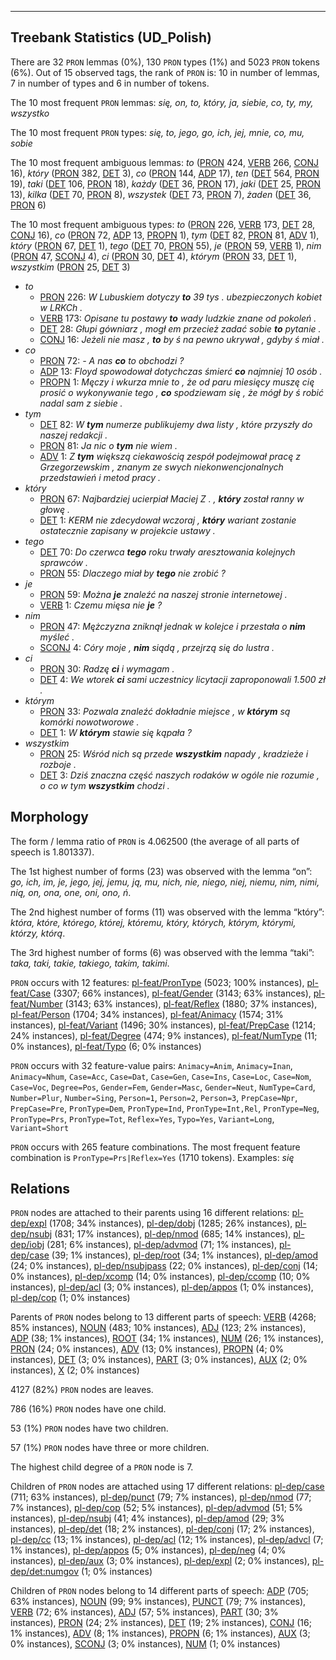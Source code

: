 

--------------------------------------------------------------------------------

## Treebank Statistics (UD_Polish)

There are 32 `PRON` lemmas (0%), 130 `PRON` types (1%) and 5023 `PRON` tokens (6%).
Out of 15 observed tags, the rank of `PRON` is: 10 in number of lemmas, 7 in number of types and 6 in number of tokens.

The 10 most frequent `PRON` lemmas: <em>się, on, to, który, ja, siebie, co, ty, my, wszystko</em>

The 10 most frequent `PRON` types:  <em>się, to, jego, go, ich, jej, mnie, co, mu, sobie</em>

The 10 most frequent ambiguous lemmas: <em>to</em> ([PRON]() 424, [VERB]() 266, [CONJ]() 16), <em>który</em> ([PRON]() 382, [DET]() 3), <em>co</em> ([PRON]() 144, [ADP]() 17), <em>ten</em> ([DET]() 564, [PRON]() 19), <em>taki</em> ([DET]() 106, [PRON]() 18), <em>każdy</em> ([DET]() 36, [PRON]() 17), <em>jaki</em> ([DET]() 25, [PRON]() 13), <em>kilka</em> ([DET]() 70, [PRON]() 8), <em>wszystek</em> ([DET]() 73, [PRON]() 7), <em>żaden</em> ([DET]() 36, [PRON]() 6)

The 10 most frequent ambiguous types:  <em>to</em> ([PRON]() 226, [VERB]() 173, [DET]() 28, [CONJ]() 16), <em>co</em> ([PRON]() 72, [ADP]() 13, [PROPN]() 1), <em>tym</em> ([DET]() 82, [PRON]() 81, [ADV]() 1), <em>który</em> ([PRON]() 67, [DET]() 1), <em>tego</em> ([DET]() 70, [PRON]() 55), <em>je</em> ([PRON]() 59, [VERB]() 1), <em>nim</em> ([PRON]() 47, [SCONJ]() 4), <em>ci</em> ([PRON]() 30, [DET]() 4), <em>którym</em> ([PRON]() 33, [DET]() 1), <em>wszystkim</em> ([PRON]() 25, [DET]() 3)


* <em>to</em>
  * [PRON]() 226: <em>W Lubuskiem dotyczy <b>to</b> 39 tys . ubezpieczonych kobiet w LRKCh .</em>
  * [VERB]() 173: <em>Opisane tu postawy <b>to</b> wady ludzkie znane od pokoleń .</em>
  * [DET]() 28: <em>Głupi gówniarz , mogł em przecież zadać sobie <b>to</b> pytanie .</em>
  * [CONJ]() 16: <em>Jeżeli nie masz , <b>to</b> by ś na pewno ukrywał , gdyby ś miał .</em>
* <em>co</em>
  * [PRON]() 72: <em>- A nas <b>co</b> to obchodzi ?</em>
  * [ADP]() 13: <em>Floyd spowodował dotychczas śmierć <b>co</b> najmniej 10 osób .</em>
  * [PROPN]() 1: <em>Męczy i wkurza mnie to , że od paru miesięcy muszę cię prosić o wykonywanie tego , <b>co</b> spodziewam się , że mógł by ś robić nadal sam z siebie .</em>
* <em>tym</em>
  * [DET]() 82: <em>W <b>tym</b> numerze publikujemy dwa listy , które przyszły do naszej redakcji .</em>
  * [PRON]() 81: <em>Ja nic o <b>tym</b> nie wiem .</em>
  * [ADV]() 1: <em>Z <b>tym</b> większą ciekawością zespół podejmował pracę z Grzegorzewskim , znanym ze swych niekonwencjonalnych przedstawień i metod pracy .</em>
* <em>który</em>
  * [PRON]() 67: <em>Najbardziej ucierpiał Maciej Z . , <b>który</b> został ranny w głowę .</em>
  * [DET]() 1: <em>KERM nie zdecydował wczoraj , <b>który</b> wariant zostanie ostatecznie zapisany w projekcie ustawy .</em>
* <em>tego</em>
  * [DET]() 70: <em>Do czerwca <b>tego</b> roku trwały aresztowania kolejnych sprawców .</em>
  * [PRON]() 55: <em>Dlaczego miał by <b>tego</b> nie zrobić ?</em>
* <em>je</em>
  * [PRON]() 59: <em>Można <b>je</b> znaleźć na naszej stronie internetowej .</em>
  * [VERB]() 1: <em>Czemu mięsa nie <b>je</b> ?</em>
* <em>nim</em>
  * [PRON]() 47: <em>Mężczyzna zniknął jednak w kolejce i przestała o <b>nim</b> myśleć .</em>
  * [SCONJ]() 4: <em>Córy moje , <b>nim</b> siądą , przejrzą się do lustra .</em>
* <em>ci</em>
  * [PRON]() 30: <em>Radzę <b>ci</b> i wymagam .</em>
  * [DET]() 4: <em>We wtorek <b>ci</b> sami uczestnicy licytacji zaproponowali 1.500 zł .</em>
* <em>którym</em>
  * [PRON]() 33: <em>Pozwala znaleźć dokładnie miejsce , w <b>którym</b> są komórki nowotworowe .</em>
  * [DET]() 1: <em>W <b>którym</b> stawie się kąpała ?</em>
* <em>wszystkim</em>
  * [PRON]() 25: <em>Wśród nich są przede <b>wszystkim</b> napady , kradzieże i rozboje .</em>
  * [DET]() 3: <em>Dziś znaczna część naszych rodaków w ogóle nie rozumie , o co w tym <b>wszystkim</b> chodzi .</em>

## Morphology

The form / lemma ratio of `PRON` is 4.062500 (the average of all parts of speech is 1.801337).

The 1st highest number of forms (23) was observed with the lemma “on”: <em>go, ich, im, je, jego, jej, jemu, ją, mu, nich, nie, niego, niej, niemu, nim, nimi, nią, on, ona, one, oni, ono, ń</em>.

The 2nd highest number of forms (11) was observed with the lemma “który”: <em>która, które, którego, której, któremu, który, których, którym, którymi, którzy, którą</em>.

The 3rd highest number of forms (6) was observed with the lemma “taki”: <em>taka, taki, takie, takiego, takim, takimi</em>.

`PRON` occurs with 12 features: [pl-feat/PronType]() (5023; 100% instances), [pl-feat/Case]() (3307; 66% instances), [pl-feat/Gender]() (3143; 63% instances), [pl-feat/Number]() (3143; 63% instances), [pl-feat/Reflex]() (1880; 37% instances), [pl-feat/Person]() (1704; 34% instances), [pl-feat/Animacy]() (1574; 31% instances), [pl-feat/Variant]() (1496; 30% instances), [pl-feat/PrepCase]() (1214; 24% instances), [pl-feat/Degree]() (474; 9% instances), [pl-feat/NumType]() (11; 0% instances), [pl-feat/Typo]() (6; 0% instances)

`PRON` occurs with 32 feature-value pairs: `Animacy=Anim`, `Animacy=Inan`, `Animacy=Nhum`, `Case=Acc`, `Case=Dat`, `Case=Gen`, `Case=Ins`, `Case=Loc`, `Case=Nom`, `Case=Voc`, `Degree=Pos`, `Gender=Fem`, `Gender=Masc`, `Gender=Neut`, `NumType=Card`, `Number=Plur`, `Number=Sing`, `Person=1`, `Person=2`, `Person=3`, `PrepCase=Npr`, `PrepCase=Pre`, `PronType=Dem`, `PronType=Ind`, `PronType=Int,Rel`, `PronType=Neg`, `PronType=Prs`, `PronType=Tot`, `Reflex=Yes`, `Typo=Yes`, `Variant=Long`, `Variant=Short`

`PRON` occurs with 265 feature combinations.
The most frequent feature combination is `PronType=Prs|Reflex=Yes` (1710 tokens).
Examples: <em>się</em>


## Relations

`PRON` nodes are attached to their parents using 16 different relations: [pl-dep/expl]() (1708; 34% instances), [pl-dep/dobj]() (1285; 26% instances), [pl-dep/nsubj]() (831; 17% instances), [pl-dep/nmod]() (685; 14% instances), [pl-dep/iobj]() (281; 6% instances), [pl-dep/advmod]() (71; 1% instances), [pl-dep/case]() (39; 1% instances), [pl-dep/root]() (34; 1% instances), [pl-dep/amod]() (24; 0% instances), [pl-dep/nsubjpass]() (22; 0% instances), [pl-dep/conj]() (14; 0% instances), [pl-dep/xcomp]() (14; 0% instances), [pl-dep/ccomp]() (10; 0% instances), [pl-dep/acl]() (3; 0% instances), [pl-dep/appos]() (1; 0% instances), [pl-dep/cop]() (1; 0% instances)

Parents of `PRON` nodes belong to 13 different parts of speech: [VERB]() (4268; 85% instances), [NOUN]() (483; 10% instances), [ADJ]() (123; 2% instances), [ADP]() (38; 1% instances), [ROOT]() (34; 1% instances), [NUM]() (26; 1% instances), [PRON]() (24; 0% instances), [ADV]() (13; 0% instances), [PROPN]() (4; 0% instances), [DET]() (3; 0% instances), [PART]() (3; 0% instances), [AUX]() (2; 0% instances), [X]() (2; 0% instances)

4127 (82%) `PRON` nodes are leaves.

786 (16%) `PRON` nodes have one child.

53 (1%) `PRON` nodes have two children.

57 (1%) `PRON` nodes have three or more children.

The highest child degree of a `PRON` node is 7.

Children of `PRON` nodes are attached using 17 different relations: [pl-dep/case]() (711; 63% instances), [pl-dep/punct]() (79; 7% instances), [pl-dep/nmod]() (77; 7% instances), [pl-dep/cop]() (52; 5% instances), [pl-dep/advmod]() (51; 5% instances), [pl-dep/nsubj]() (41; 4% instances), [pl-dep/amod]() (29; 3% instances), [pl-dep/det]() (18; 2% instances), [pl-dep/conj]() (17; 2% instances), [pl-dep/cc]() (13; 1% instances), [pl-dep/acl]() (12; 1% instances), [pl-dep/advcl]() (7; 1% instances), [pl-dep/appos]() (5; 0% instances), [pl-dep/neg]() (4; 0% instances), [pl-dep/aux]() (3; 0% instances), [pl-dep/expl]() (2; 0% instances), [pl-dep/det:numgov]() (1; 0% instances)

Children of `PRON` nodes belong to 14 different parts of speech: [ADP]() (705; 63% instances), [NOUN]() (99; 9% instances), [PUNCT]() (79; 7% instances), [VERB]() (72; 6% instances), [ADJ]() (57; 5% instances), [PART]() (30; 3% instances), [PRON]() (24; 2% instances), [DET]() (19; 2% instances), [CONJ]() (16; 1% instances), [ADV]() (8; 1% instances), [PROPN]() (6; 1% instances), [AUX]() (3; 0% instances), [SCONJ]() (3; 0% instances), [NUM]() (1; 0% instances)

